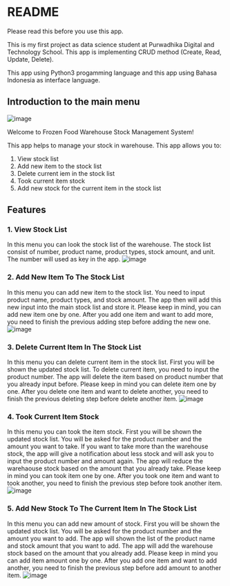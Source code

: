 # README
Please read this before you use this app.

This is my first project as data science student at Purwadhika Digital and Technology School. This app is implementing CRUD method (Create, Read, Update, Delete).

This app using Python3 progamming language and this app using Bahasa Indonesia as interface language.

## Introduction to the main menu
![image](https://github.com/yanacunanda/CapstoneProjectCRUD/assets/141098372/7ea81897-045f-4853-b058-0a5800c834ec)

Welcome to Frozen Food Warehouse Stock Management System!

This app helps to manage your stock in warehouse. This app allows you to:

1. View stock list
2. Add new item to the stock list
3. Delete current iem in the stock list
4. Took current item stock
5. Add new stock for the current item in the stock list

## Features

### 1. View Stock List
In this menu you can look the stock list of the warehouse. The stock list consist of number, product name, product types, stock amount, and unit. The number will used as key in the app.
![image](https://github.com/yanacunanda/CapstoneProjectCRUD/assets/141098372/90eca8a1-0e6b-4a2f-9653-d4b562c53ac9)

### 2. Add New Item To The Stock List
In this menu you can add new item to the stock list. You need to input product name, product types, and stock amount. The app then will add this new input into the main stock list and store it. Please keep in mind, you can add new item one by one. After you add one item and want to add more, you need to finish the previous adding step before adding the new one.
![image](https://github.com/yanacunanda/CapstoneProjectCRUD/assets/141098372/f8140816-3813-42e2-a650-636a2d22fdc1)


### 3. Delete Current Item In The Stock List
In this menu you can delete current item in the stock list. First you will be shown the updated stock list. To delete current item, you need to input the product number. The app will delete the item based on product number that you already input before. Please keep in mind you can delete item one by one. After you delete one item and want to delete another, you need to finish the previous deleting step before delete another item.
![image](https://github.com/yanacunanda/CapstoneProjectCRUD/assets/141098372/2e6af754-f88c-410e-bde5-aa9190569433)

### 4. Took Current Item Stock
In this menu you can took the item stock. First you will be shown the updated stock list. You will be asked for the product number and the amount you want to take. If you want to take more than the warehouse stock, the app will give a notification about less stock and will ask you to input the product number and amount again. The app will reduce the warehaouse stock based on the amount that you already take. Please keep in mind you can took item one by one. After you took one item and want to took another, you need to finish the previous step before took another item.
![image](https://github.com/yanacunanda/CapstoneProjectCRUD/assets/141098372/ab613552-e0d3-41d3-9c46-d93cff1817fc)

### 5. Add New Stock To The Current Item In The Stock List
In this menu you can add new amount of stock. First you will be shown the updated stock list. You will be asked for the product number and the amount you want to add. The app will shown the list of the product name and stock amount that you want to add. The app will add the warehouse stock based on the amount that you already add. Please keep in mind you can add item amount one by one. After you add one item and want to add another, you need to finish the previous step before add amount to another item.
![image](https://github.com/yanacunanda/CapstoneProjectCRUD/assets/141098372/43f9a8ec-6e58-40d4-ba59-31dd066b9de6)
